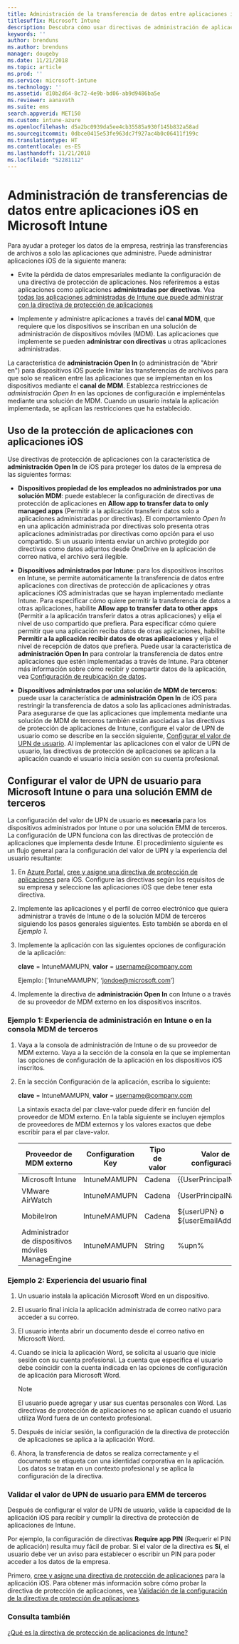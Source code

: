 ```yaml
---
title: Administración de la transferencia de datos entre aplicaciones iOS
titlesuffix: Microsoft Intune
description: Descubra cómo usar directivas de administración de aplicaciones móviles en Microsoft Intune para administrar transferencias de datos entre aplicaciones.
keywords: ''
author: brenduns
ms.author: brenduns
manager: dougeby
ms.date: 11/21/2018
ms.topic: article
ms.prod: ''
ms.service: microsoft-intune
ms.technology: ''
ms.assetid: d10b2d64-8c72-4e9b-bd06-ab9d9486ba5e
ms.reviewer: aanavath
ms.suite: ems
search.appverid: MET150
ms.custom: intune-azure
ms.openlocfilehash: d5a2bc0939da5ee4cb35585a930f145b832a58ad
ms.sourcegitcommit: 0dbce0415e53fe963dc7f927ac4b0c06411f199c
ms.translationtype: HT
ms.contentlocale: es-ES
ms.lasthandoff: 11/21/2018
ms.locfileid: "52281112"
---
```

# <a name="how-to-manage-data-transfer-between-ios-apps-in-microsoft-intune"></a>Administración de transferencias de datos entre aplicaciones iOS en Microsoft Intune

Para ayudar a proteger los datos de la empresa, restrinja las transferencias de archivos a solo las aplicaciones que administre. Puede administrar aplicaciones iOS de la siguiente manera:

-   Evite la pérdida de datos empresariales mediante la configuración de una directiva de protección de aplicaciones. Nos referiremos a estas aplicaciones como aplicaciones **administradas por directivas**. Vea [todas las aplicaciones administradas de Intune que puede administrar con la directiva de protección de aplicaciones](https://www.microsoft.com/cloud-platform/microsoft-intune-apps)

-   Implemente y administre aplicaciones a través del **canal MDM**, que requiere que los dispositivos se inscriban en una solución de administración de dispositivos móviles (MDM). Las aplicaciones que implemente se pueden **administrar con directivas** u otras aplicaciones administradas.

La característica de **administración Open In** (o administración de "Abrir en") para dispositivos iOS puede limitar las transferencias de archivos para que solo se realicen entre las aplicaciones que se implementan en los dispositivos mediante el **canal de MDM**. Establezca restricciones de *administración Open In* en las opciones de configuración e impleméntelas mediante una solución de MDM.  Cuando un usuario instala la aplicación implementada, se aplican las restricciones que ha establecido.

##  <a name="use-app-protection-with-ios-apps"></a>Uso de la protección de aplicaciones con aplicaciones iOS
Use directivas de protección de aplicaciones con la característica de **administración Open In** de iOS para proteger los datos de la empresa de las siguientes formas:

-   **Dispositivos propiedad de los empleados no administrados por una solución MDM**: puede establecer la configuración de directivas de protección de aplicaciones en **Allow app to transfer data to only managed apps** (Permitir a la aplicación transferir datos solo a aplicaciones administradas por directivas). El comportamiento *Open In* en una aplicación administrada por directivas solo presenta otras aplicaciones administradas por directivas como opción para el uso compartido. Si un usuario intenta enviar un archivo protegido por directivas como datos adjuntos desde OneDrive en la aplicación de correo nativa, el archivo será ilegible.

-   **Dispositivos administrados por Intune**: para los dispositivos inscritos en Intune, se permite automáticamente la transferencia de datos entre aplicaciones con directivas de protección de aplicaciones y otras aplicaciones iOS administradas que se hayan implementado mediante Intune. Para especificar cómo quiere permitir la transferencia de datos a otras aplicaciones, habilite **Allow app to transfer data to other apps** (Permitir a la aplicación transferir datos a otras aplicaciones) y elija el nivel de uso compartido que prefiera. Para especificar cómo quiere permitir que una aplicación reciba datos de otras aplicaciones, habilite **Permitir a la aplicación recibir datos de otras aplicaciones** y elija el nivel de recepción de datos que prefiera. Puede usar la característica de **administración Open In** para controlar la transferencia de datos entre aplicaciones que estén implementadas a través de Intune. Para obtener más información sobre cómo recibir y compartir datos de la aplicación, vea [Configuración de reubicación de datos](app-protection-policy-settings-ios.md#data-relocation-settings).   

-   **Dispositivos administrados por una solución de MDM de terceros:** puede usar la característica de **administración Open In** de iOS para restringir la transferencia de datos a solo las aplicaciones administradas.
Para asegurarse de que las aplicaciones que implementa mediante una solución de MDM de terceros también están asociadas a las directivas de protección de aplicaciones de Intune, configure el valor de UPN de usuario como se describe en la sección siguiente, [Configurar el valor de UPN de usuario](#configure-user-upn-setting-for-microsoft-intune-or-third-party-emm). Al implementar las aplicaciones con el valor de UPN de usuario, las directivas de protección de aplicaciones se aplican a la aplicación cuando el usuario inicia sesión con su cuenta profesional.

## <a name="configure-user-upn-setting-for-microsoft-intune-or-third-party-emm"></a>Configurar el valor de UPN de usuario para Microsoft Intune o para una solución EMM de terceros
La configuración del valor de UPN de usuario es **necesaria** para los dispositivos administrados por Intune o por una solución EMM de terceros. La configuración de UPN funciona con las directivas de protección de aplicaciones que implementa desde Intune. El procedimiento siguiente es un flujo general para la configuración del valor de UPN y la experiencia del usuario resultante:

1.  En [Azure Portal](https://portal.azure.com), [cree y asigne una directiva de protección de aplicaciones](app-protection-policies.md) para iOS. Configure las directivas según los requisitos de su empresa y seleccione las aplicaciones iOS que debe tener esta directiva.

2.  Implemente las aplicaciones y el perfil de correo electrónico que quiera administrar a través de Intune o de la solución MDM de terceros siguiendo los pasos generales siguientes. Esto también se aborda en el *Ejemplo 1*.

3.  Implemente la aplicación con las siguientes opciones de configuración de la aplicación:

      **clave** = IntuneMAMUPN, **valor** = <username@company.com>

      Ejemplo: [‘IntuneMAMUPN’, ‘jondoe@microsoft.com’]

4.  Implemente la directiva de **administración Open In**  con Intune o a través de su proveedor de MDM externo en los dispositivos inscritos.


### <a name="example-1-admin-experience-in-intune-or-third-party-mdm-console"></a>Ejemplo 1: Experiencia de administración en Intune o en la consola MDM de terceros

1. Vaya a la consola de administración de Intune o de su proveedor de MDM externo. Vaya a la sección de la consola en la que se implementan las opciones de configuración de la aplicación en los dispositivos iOS inscritos.

2. En la sección Configuración de la aplicación, escriba lo siguiente:

   **clave** = IntuneMAMUPN, **valor** = <username@company.com>

   La sintaxis exacta del par clave-valor puede diferir en función del proveedor de MDM externo. En la tabla siguiente se incluyen ejemplos de proveedores de MDM externos y los valores exactos que debe escribir para el par clave-valor.

   |Proveedor de MDM externo| Configuration Key | Tipo de valor | Valor de configuración|
   | ------- | ---- | ---- | ---- |
   |Microsoft Intune| IntuneMAMUPN | Cadena | {{UserPrincipalName}}|
   |VMware AirWatch| IntuneMAMUPN | Cadena | {UserPrincipalName}|
   |MobileIron | IntuneMAMUPN | Cadena | ${userUPN} **o** ${userEmailAddress} |
   |Administrador de dispositivos móviles ManageEngine | IntuneMAMUPN | String | %upn% |


### <a name="example-2-end-user-experience"></a>Ejemplo 2: Experiencia del usuario final

1.  Un usuario instala la aplicación Microsoft Word en un dispositivo.

2.  El usuario final inicia la aplicación administrada de correo nativo para acceder a su correo.

3.  El usuario intenta abrir un documento desde el correo nativo en Microsoft Word.

4.  Cuando se inicia la aplicación Word, se solicita al usuario que inicie sesión con su cuenta profesional. La cuenta que especifica el usuario debe coincidir con la cuenta indicada en las opciones de configuración de aplicación para Microsoft Word.

    > [!NOTE]
    > El usuario puede agregar y usar sus cuentas personales con Word. Las directivas de protección de aplicaciones no se aplican cuando el usuario utiliza Word fuera de un contexto profesional. 

5.  Después de iniciar sesión, la configuración de la directiva de protección de aplicaciones se aplica a la aplicación Word.

6.  Ahora, la transferencia de datos se realiza correctamente y el documento se etiqueta con una identidad corporativa en la aplicación.  Los datos se tratan en un contexto profesional y se aplica la configuración de la directiva. 

### <a name="validate-user-upn-setting-for-third-party-emm"></a>Validar el valor de UPN de usuario para EMM de terceros

Después de configurar el valor de UPN de usuario, valide la capacidad de la aplicación iOS para recibir y cumplir la directiva de protección de aplicaciones de Intune.

Por ejemplo, la configuración de directivas **Require app PIN** (Requerir el PIN de aplicación) resulta muy fácil de probar. Si el valor de la directiva es **Sí**, el usuario debe ver un aviso para establecer o escribir un PIN para poder acceder a los datos de la empresa.

Primero, [cree y asigne una directiva de protección de aplicaciones](app-protection-policies.md) para la aplicación iOS. Para obtener más información sobre cómo probar la directiva de protección de aplicaciones, vea [Validación de la configuración de la directiva de protección de aplicaciones](app-protection-policies-validate.md).


### <a name="see-also"></a>Consulta también
[¿Qué es la directiva de protección de aplicaciones de Intune?](app-protection-policy.md)
